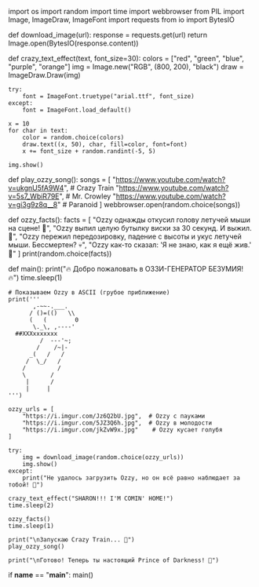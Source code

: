 import os
import random
import time
import webbrowser
from PIL import Image, ImageDraw, ImageFont
import requests
from io import BytesIO

def download_image(url):
    response = requests.get(url)
    return Image.open(BytesIO(response.content))

def crazy_text_effect(text, font_size=30):
    colors = ["red", "green", "blue", "purple", "orange"]
    img = Image.new("RGB", (800, 200), "black")
    draw = ImageDraw.Draw(img)
    
    try:
        font = ImageFont.truetype("arial.ttf", font_size)
    except:
        font = ImageFont.load_default()
    
    x = 10
    for char in text:
        color = random.choice(colors)
        draw.text((x, 50), char, fill=color, font=font)
        x += font_size + random.randint(-5, 5)
    
    img.show()

def play_ozzy_song():
    songs = [
        "https://www.youtube.com/watch?v=ukgnU5fA9W4",  # Crazy Train
        "https://www.youtube.com/watch?v=5s7_WbiR79E",  # Mr. Crowley
        "https://www.youtube.com/watch?v=gi3g9z8q__8"   # Paranoid
    ]
    webbrowser.open(random.choice(songs))

def ozzy_facts():
    facts = [
        "Ozzy однажды откусил голову летучей мыши на сцене! 🦇",
        "Ozzy выпил целую бутылку виски за 30 секунд. И выжил. 🥃",
        "Ozzy пережил передозировку, падение с высоты и укус летучей мыши. Бессмертен? 💀",
        "Ozzy как-то сказал: 'Я не знаю, как я ещё жив.' 🤘"
    ]
    print(random.choice(facts))

def main():
    print("🔥 Добро пожаловать в ОЗЗИ-ГЕНЕРАТОР БЕЗУМИЯ! 🔥")
    time.sleep(1)
    
    # Показываем Ozzy в ASCII (грубое приближение)
    print('''
           ,-~~-.___.
          / ()=(()   \\
          (   (        0
           \._\, ,----'
      ##XXXxxxxxxx
             /  ---'~;
            /    /~|-
          _(   /   /
         /  \_/   /
        /         /
        \       /
         |      /
         |     |
    ''')

    ozzy_urls = [
        "https://i.imgur.com/Jz6Q2bU.jpg",  # Ozzy с пауками
        "https://i.imgur.com/5JZ3Q6h.jpg",  # Ozzy в молодости
        "https://i.imgur.com/jkZvW9x.jpg"    # Ozzy кусает голубя
    ]
    
    try:
        img = download_image(random.choice(ozzy_urls))
        img.show()
    except:
        print("Не удалось загрузить Ozzy, но он всё равно наблюдает за тобой! 👀")
    
    crazy_text_effect("SHARON!!! I'M COMIN' HOME!")
    time.sleep(2)
    
    ozzy_facts()
    time.sleep(1)
    
    print("\nЗапускаю Crazy Train... 🚂")
    play_ozzy_song()
    
    print("\nГотово! Теперь ты настоящий Prince of Darkness! 👑")

if __name__ == "__main__":
    main()
